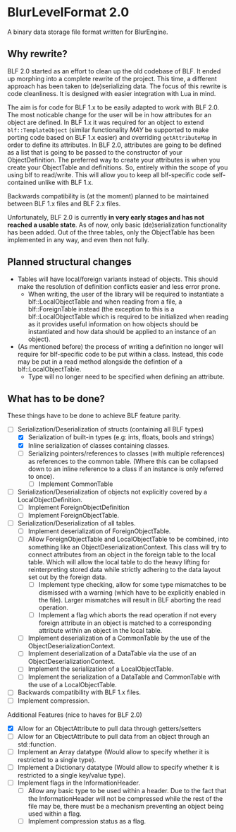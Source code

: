 # BlurLevelFormat 2.0
A binary data storage file format written for BlurEngine.

## Why rewrite?
BLF 2.0 started as an effort to clean up the old codebase of BLF. It ended up morphing into a complete rewrite of the project. This time, a different approach has been taken to (de)serializing data. The focus of this rewrite is code cleanliness. It is designed with easier integration with Lua in mind.

The aim is for code for BLF 1.x to be easily adapted to work with BLF 2.0. The most noticable change for the user will be in how attributes for an object are defined. In BLF 1.x it was required for an object to extend `blf::TemplateObject` (similar functionality *MAY* be supported to make porting code based on BLF 1.x easier) and overriding `getAttributeMap` in order to define its attributes. In BLF 2.0, attributes are going to be defined as a list that is going to be passed to the constructor of your ObjectDefinition. The preferred way to create your attributes is when you create your ObjectTable and definitions. So, entirely within the scope of you using blf to read/write. This will allow you to keep all blf-specific code self-contained unlike with BLF 1.x.

Backwards compatibility is (at the moment) planned to be maintained between BLF 1.x files and BLF 2.x files.

Unfortunately, BLF 2.0 is currently __**in very early stages and has not reached a usable state**__. As of now, only basic (de)serialization functionality has been added. Out of the three tables, only the ObjectTable has been implemented in any way, and even then not fully.

## Planned structural changes
- Tables will have local/foreign variants instead of objects. This should make the resolution of definition conflicts easier and less error prone.
    - When writing, the user of the library will be required to instantiate a blf::LocalObjectTable and when reading from a file, a blf::ForeignTable instead (the exception to this is a blf::LocalObjectTable which is required to be initialized when reading as it provides useful information on how objects should be instantiated and how data should be applied to an instance of an object).
- (As mentioned before) the process of writing a definition no longer will require for blf-specific code to be put within a class. Instead, this code may be put in a read method alongside the defintion of a blf::LocalObjectTable.
    - Type will no longer need to be specified when defining an attribute.

## What has to be done?
These things have to be done to achieve BLF feature parity.
- [ ] Serialization/Deserialization of structs (containing all BLF types)
    - [x] Serialization of built-in types (e.g: ints, floats, bools and strings)
    - [x] Inline serialization of classes containing classes.
    - [ ] Serializing pointers/references to classes (with multiple references) as references to the common table. (Where this can be collapsed down to an inline reference to a class if an instance is only referred to once).
        - [ ] Implement CommonTable
- [ ] Serialization/Deserialization of objects not explicitly covered by a LocalObjectDefinition.
    - [ ] Implement ForeignObjectDefinition
    - [ ] Implement ForeignObjectTable.
- [ ] Serialization/Deserialization of all tables.
    - [ ] Implement deserialization of ForeignObjectTable.
    - [ ] Allow ForeignObjectTable and LocalObjectTable to be combined, into something like an ObjectDeserializationContext. This class will try to connect attributes from an object in the foreign table to the local table. Which will allow the local table to do the heavy lifting for reinterpreting stored data while strictly adhering to the data layout set out by the foreign data.
        - [ ] Implement type checking, allow for some type mismatches to be dismissed with a warning (which have to be explicitly enabled in the file). Larger mismatches will result in BLF aborting the read operation.
        - [ ] Implement a flag which aborts the read operation if not every foreign attribute in an object is matched to a corresponding attribute within an object in the local table.
    - [ ] Implement deserialization of a CommonTable by the use of the ObjectDeserializationContext.
    - [ ] Implement deserialization of a DataTable via the use of an ObjectDeserializationContext.
    - [ ] Implement the serialization of a LocalObjectTable.
    - [ ] Implement the serialization of a DataTable and CommonTable with the use of a LocalObjectTable.
- [ ] Backwards compatibility with BLF 1.x files.
- [ ] Implement compression.

Additional Features (nice to haves for BLF 2.0)
- [x] Allow for an ObjectAttribute to pull data through getters/setters
- [ ] Allow for an ObjectAttribute to pull data from an object through an std::function.
- [ ] Implement an Array datatype (Would allow to specify whether it is restricted to a single type).
- [ ] Implement a Dictionary datatype (Would allow to specify whether it is restricted to a single key/value type).
- [ ] Implement flags in the InformationHeader. 
    - [ ] Allow any basic type to be used within a header. Due to the fact that the InformationHeader will not be compressed while the rest of the file may be, there must be a mechanism preventing an object being used within a flag.
    - [ ] Implement compression status as a flag.
